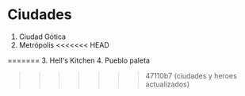 # Ciudades

1. Ciudad Gótica
2. Metrópolis
<<<<<<< HEAD

=======
3. Hell's Kitchen
4. Pueblo paleta
>>>>>>> 47110b7 (ciudades y heroes actualizados)
